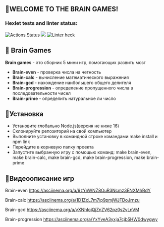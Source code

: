  ## **👋WELCOME TO THE BRAIN GAMES!**

### Hexlet tests and linter status:
[![Actions Status](https://github.com/MaksZaychikov/frontend-project-lvl1/workflows/hexlet-check/badge.svg)](https://github.com/MaksZaychikov/frontend-project-lvl1/actions)
<a href="https://codeclimate.com/github/codeclimate/codeclimate/maintainability"><img src="https://api.codeclimate.com/v1/badges/a99a88d28ad37a79dbf6/maintainability" /></a>
[![Linter heck](https://github.com/MaksZaychikov/frontend-project-lvl1/actions/workflows/eslint-check.yml/badge.svg)](https://github.com/MaksZaychikov/frontend-project-lvl1/actions/workflows/eslint-check.yml)

## 🧠 Brain Games

 **Brain games** - это сборник 5 мини игр, помогающих развить мозг
 
 - **Brain-even** - проверка числа на четность
 - **Brain-calc** - вычисление математического выражения
 - **Brain-gcd** - нахождение наибольшего общего делителя
 - **Brain-progression** - определение пропущенного числа в последовательности чисел
 - **Brain-prime** - определить натуральное ли число
 
 ## **🔧Установка**
 - Установите глобально Node.js(версия не ниже 16)
 - Склонируйте репозиторий на свой компьютер
 - Выполните установку в командной строке командами make install и npm link
 - Перейдите в корневую папку проекта
 - Запустите выбранную игру с помощью команд:
 make brain-even, make brain-calc, make brain-gcd, make brain-progression, make brain-prime
 
## **📼Видеоописание игр**

 Brain-even
https://asciinema.org/a/9zYnWNZ8OuR3Ncmz3ENXMhBdY

 Brain-calc
https://asciinema.org/a/1D1ZcL7m7ip9pmjWJFDoJrnzu

 Brain-gcd
https://asciinema.org/a/vXNhIoiQjZnZV62pz0s2vLnVM
 
Brain-progression
https://asciinema.org/a/YxYveA3yxja7cjb5HW0dwygwy


